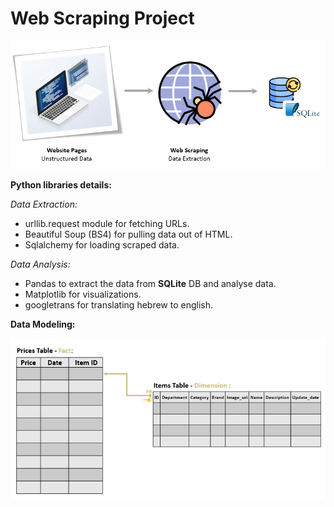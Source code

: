 
# Web Scraping Project
![Image of Design](https://github.com/Delphinep26/WebScrapingPharmSite/blob/master/img/design.png)



**Python libraries details:**

*Data Extraction:*
- urllib.request module for fetching URLs.
- Beautiful Soup (BS4) for pulling data out of HTML.
- Sqlalchemy for loading scraped data.

*Data Analysis:*
- Pandas to extract the data from **SQLite** DB and analyse data.
- Matplotlib for visualizations.
- googletrans for translating hebrew to english.

**Data Modeling:**


![Image of Design](https://github.com/Delphinep26/WebScrapingPharmSite/blob/master/img/dataModeling.PNG)


